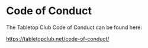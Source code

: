 # Code of Conduct

The Tabletop Club Code of Conduct can be found here:

<https://tabletopclub.net/code-of-conduct/>
